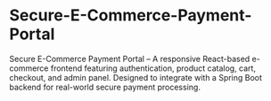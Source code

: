 # Secure-E-Commerce-Payment-Portal
Secure E-Commerce Payment Portal – A responsive React-based e-commerce frontend featuring authentication, product catalog, cart, checkout, and admin panel. Designed to integrate with a Spring Boot backend for real-world secure payment processing.
